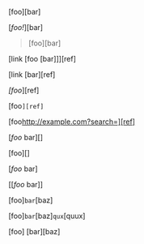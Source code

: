 [foo][bar]

[*foo\!*][bar]

> [foo][bar]

[link [foo [bar]]][ref]

[link \[bar][ref]

*[foo*][ref]

[foo`][ref]`

[foo<http://example.com?search=][ref]>

[*foo* bar][]

[foo][]

[*foo* bar]

[[*foo* bar]]

[foo]`bar`[baz]

[foo]`bar`[baz]`qux`[quux]

[foo] [bar][baz]